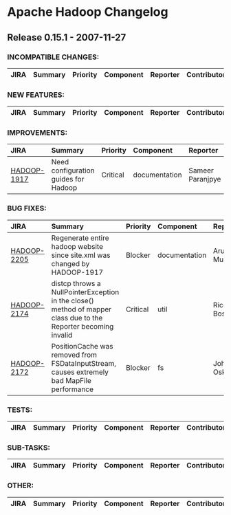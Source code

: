 # Apache Hadoop Changelog

## Release 0.15.1 - 2007-11-27

### INCOMPATIBLE CHANGES:

| JIRA | Summary | Priority | Component | Reporter | Contributor |
|:---- |:---- | :--- |:---- |:---- |:---- |


### NEW FEATURES:

| JIRA | Summary | Priority | Component | Reporter | Contributor |
|:---- |:---- | :--- |:---- |:---- |:---- |


### IMPROVEMENTS:

| JIRA | Summary | Priority | Component | Reporter | Contributor |
|:---- |:---- | :--- |:---- |:---- |:---- |
| [HADOOP-1917](https://issues.apache.org/jira/browse/HADOOP-1917) | Need configuration guides for Hadoop |  Critical | documentation | Sameer Paranjpye | Arun C Murthy |


### BUG FIXES:

| JIRA | Summary | Priority | Component | Reporter | Contributor |
|:---- |:---- | :--- |:---- |:---- |:---- |
| [HADOOP-2205](https://issues.apache.org/jira/browse/HADOOP-2205) | Regenerate entire hadoop website since site.xml was changed by HADOOP-1917 |  Blocker | documentation | Arun C Murthy | Arun C Murthy |
| [HADOOP-2174](https://issues.apache.org/jira/browse/HADOOP-2174) | distcp throws a NullPointerException in the close() method of mapper class due to the Reporter becoming invalid |  Critical | util | Riccardo Boscolo | Chris Douglas |
| [HADOOP-2172](https://issues.apache.org/jira/browse/HADOOP-2172) | PositionCache was removed from FSDataInputStream, causes extremely bad MapFile performance |  Blocker | fs | Johan Oskarsson | Doug Cutting |


### TESTS:

| JIRA | Summary | Priority | Component | Reporter | Contributor |
|:---- |:---- | :--- |:---- |:---- |:---- |


### SUB-TASKS:

| JIRA | Summary | Priority | Component | Reporter | Contributor |
|:---- |:---- | :--- |:---- |:---- |:---- |


### OTHER:

| JIRA | Summary | Priority | Component | Reporter | Contributor |
|:---- |:---- | :--- |:---- |:---- |:---- |


